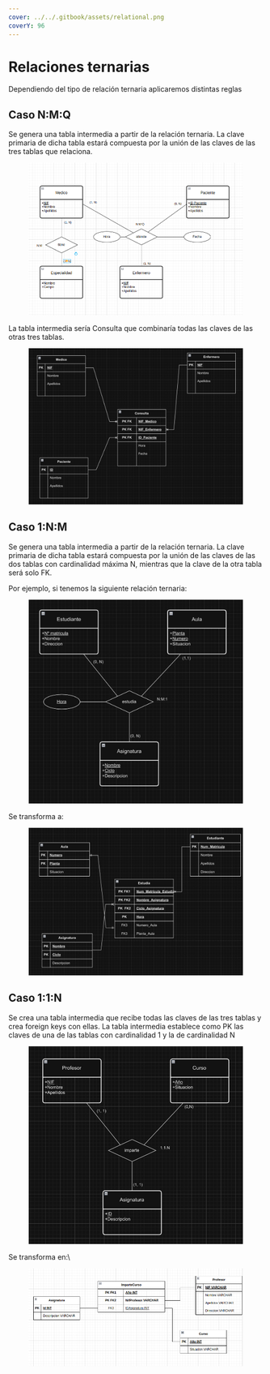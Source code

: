 ```yaml
---
cover: ../../.gitbook/assets/relational.png
coverY: 96
---
```


# Relaciones ternarias

Dependiendo del tipo de relación ternaria aplicaremos distintas reglas

## Caso N:M:Q

Se genera una tabla intermedia a partir de la relación ternaria. La clave primaria de dicha tabla estará compuesta por la unión de las claves de las tres tablas que relaciona.

<figure><img src="../../.gitbook/assets/image (24).png" alt=""><figcaption></figcaption></figure>

La tabla intermedia sería Consulta que combinaría todas las claves de las otras tres tablas.

<figure><img src="../../.gitbook/assets/image (26).png" alt=""><figcaption></figcaption></figure>

## Caso 1:N:M

Se genera una tabla intermedia a partir de la relación ternaria. La clave primaria de dicha tabla estará compuesta por la unión de las claves de las dos tablas con cardinalidad máxima N, mientras que la clave de la otra tabla será solo FK.

Por ejemplo, si tenemos la siguiente relación ternaria:

<figure><img src="../../.gitbook/assets/image (30).png" alt=""><figcaption></figcaption></figure>

Se transforma a:

<figure><img src="../../.gitbook/assets/image (31).png" alt=""><figcaption></figcaption></figure>

## Caso 1:1:N

Se crea una tabla intermedia que recibe todas las claves de las tres tablas y crea foreign keys con ellas. La tabla intermedia establece como PK las claves de una de las tablas con cardinalidad 1 y la de cardinalidad N

<figure><img src="../../.gitbook/assets/image (33).png" alt=""><figcaption></figcaption></figure>

Se transforma en:\


<figure><img src="../../.gitbook/assets/image (174).png" alt=""><figcaption></figcaption></figure>
